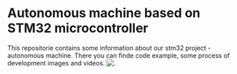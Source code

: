 # Autonomous machine based on STM32 microcontroller
This repositorie contains some information about our stm32 project - autonomous machine. There you can finde code example, some process of development images and videos.
![.](https://github.com/Suturin-Daniil/STM/blob/Danil_S/Images/General_view3.jpg)

